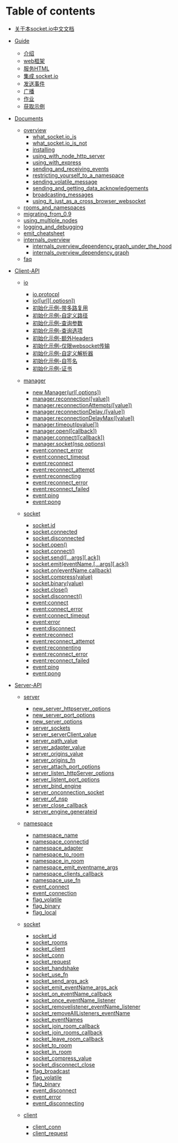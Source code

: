 # Table of contents
* [关于本socket.io中文文档](README.md)
* [Guide]()
    * [介绍](guide/1-introduction.md)
    * [web框架](guide/2-the_web_framework.md)
    * [服务HTML](guide/3-serving_html.md)
    * [集成 socket.io](guide/4-integrating_socket.io.md)
    * [发送事件](guide/5-emitting_events.md)
    * [广播](guide/6-broadcasting.md)
    * [作业](guide/7-homework.md)
    * [获取示例](guide/8-getting_this_example.md)

* [Documents]()
    * [overview]()
        * [what_socket.io_is](docs/overview/what_socket.io_is.md)    
        * [what_socket.io_is_not](docs/overview/what_socket.io_is_not.md)    
        * [installing](docs//overview/installing.md)    
        * [using_with_node_http_server](docs/overview/using_with_node_http_server.md)    
        * [using_with_express](docs/overview/.md)    
        * [sending_and_receiving_events](docs/overview/sending_and_receiving_events.md)    
        * [restricting_yourself_to_a_namespace](docs/overview/restricting_yourself_to_a_namespace.md)    
        * [sending_volatile_message](docs/overview/sending_volatile_message.md)    
        * [sending_and_getting_data_acknowledgements](docs/overview/sending_and_getting_data_acknowledgements.md)  
        * [broadcasting_messages](docs/overview/broadcasting_messages.md)   
        * [using_it_just_as_a_cross_browser_websocket](docs/overview/using_it_just_as_a_cross_browser_websocket.md)     
    * [rooms_and_namespaces]()
    * [migrating_from_0.9]()
    * [using_multiple_nodes]()
    * [logging_and_debugging]()
    * [emit_cheatsheet](docs/emit_cheatsheet.md)
    * [internals_overview]()
        * [internals_overview_dependency_graph_under_the_hood](docs/internals_overview_dependency_graph_under_the_hood.md)
        * [internals_overview_dependency_graph](docs/internals_overview_dependency_graph.md)
     * [faq](docs/faq.md)   

* [Client-API]()
    * [io]()
        * [io.protocpl](io_protocol.md)
        * [io([url][,optiosn])](io_url_options.md)
        * [初始化示例-带多路复用](initialization_examples_with_multiplexing.md)
        * [初始化示例-自定义路径](initialization_examples_with_custom_path.md)
        * [初始化示例-查询参数](initialization_examples_with_query_parameters.md)
        * [初始化示例-查询选项](initialization_examples_with_query_option.md)
        * [初始化示例-额外Headers](initialization_examples_with_extraHeaders.md)
        * [初始化示例-仅限websocket传输](initialization_examples_with_websockets_transport_only.md)
        * [初始化示例-自定义解析器](initialization_examples_with_a_custom_parser.md)
        * [初始化示例-自签名](initialization_examples_with_a_self-signed.md)
        * [初始化示例-证书](initialization_examples_certificate.md)

    * [manager]()
        * [new Manager(url[,options])](new_manager_url_options.md)
        * [manager.reconnection([value])](manager_reconnection_value.md)
        * [manager.reconnectionAttempts([value])](manager_reconnectionAttempts_value.md)
        * [manager.reconnectionDelay.([value])](manager_reconnectionDelay_value.md)
        * [manager.reconnectionDelayMax([value])](manager_reconnectionDelayMax_value.md)
        * [manager.timeout(pvalue[])](manager_timeout_value.md)
        * [manager.open([callback])](manager_open_callback.md)
        * [manager.connect([callback])](manager_connect_callback.md)
        * [manager.socket(nsp,options)](manager_socket_nsp_options.md)
        * [event:connect_error](event_connect_error.md)
        * [event:connect_timeout](event_connect_timeout.md)
        * [event:reconnect](event_reconnect.md)
        * [event:reconnect_attempt](event_reconnect_attempt.md)
        * [event:reconnecting](event_reconnecting.md)
        * [event:reconnect_error](event_reconnect_error.md)
        * [event:reconnect_failed](event_reconnect_failed.md)
        * [event:ping](event_ping.md)
        * [event:pong](event_pong.md)

    * [socket]()
        * [socket.id](socket_id.md)
        * [socket.connected](socket_connected.md)
        * [socket.disconnected](socket_disconnected.md)
        * [socket.open()](socket_open.md)
        * [socket.connect()](socket_connect.md)
        * [socket.send([...args][,ack])](socket_send_args_ack.md)
        * [socket.emit(eventName,[...args][,ack])](socket_emit_eventName_args_ack.md)
        * [socket.on(eventName,callback)](socket_on_eventName_callback.md)
        * [socket.compress(value)](socket_compress_value.md)
        * [socket.binary(value)](socket_binary_value.md)
        * [socket.close()](socket_close.md)
        * [socket.disconnect()](socket_disconnect.md)
        * [event:connect](event_connect.md)
        * [event:connect_error](event_connect_error.md)
        * [event:connect_timeout](event_connect_timeout.md)
        * [event:error](event_error.md)
        * [event:disconnect](event_disconnect.md)
        * [event:reconnect](event_reconnect.md)
        * [event:reconnect_attempt](event_reconnect_attempt.md)
        * [event:reconnenting](event_reconnenting.md)
        * [event:reconnect_error](event_reconnect_error.md)
        * [event:reconnect_failed](event_reconnect_failed.md)
        * [event:ping](event_ping.md)
        * [event:pong](event_pong.md)

* [Server-API]()

    * [server]()
        * [new_server_httpserver_options](new_server_httpserver_options.md)
        * [new_server_port_options](new_server_port_options.md)
        * [new_server_options](new_server_options.md)
        * [server_sockets](server_sockets.md)
        * [server_serverClient_value](server_serverClient_value.md)
        * [server_path_value](server_path_value.md)
        * [server_adapter_value](server_adapter_value.md)
        * [server_origins_value](server_origins_value.md)
        * [server_origins_fn](server_origins_fn.md)
        * [server_attach_port_options](server_attach_port_options.md)
        * [server_listen_httpServer_options](server_listen_httpServer_options.md)
        * [server_listent_port_options](server_listent_port_options.md)
        * [server_bind_engine](server_bind_engine.md)
        * [server_onconnection_socket](server_onconnection_socket.md)
        * [server_of_nsp](server_of_nsp.md)
        * [server_close_callback](server_close_callback.md)
        * [server_engine_generateid](server_engine_generateid.md)

    * [namespace]()
        * [namespace_name](namespace_name.md)
        * [namespace_connectid](namespace_connectid.md)
        * [namespace_adapter](namespace_adapter.md)
        * [namespace_to_room](namespace_to_room.md)
        * [namespace_in_room](namespace_in_room.md)
        * [namespace_emit_eventname_args](namespace_emit_eventname_args.md)
        * [namespace_clients_callback](namespace_clients_callback.md)
        * [namespace_use_fn](namespace_use_fn.md)
        * [event_connect](event_connect.md)
        * [event_connection](event_connection.md)
        * [flag_volatile](flag_volatile.md)
        * [flag_binary](flag_binary.md)
        * [flag_local](flag_local.md)
        
    * [socket]()
        * [socket_id](socket_id.md)
        * [socket_rooms](socket_rooms.md)
        * [socket_client](socket_client.md)
        * [socket_conn](socket_conn.md)
        * [socket_request](socket_request.md)
        * [socket_handshake](socket_handshake.md)
        * [socket_use_fn](socket_use_fn.md)
        * [socket_send_args_ack](socket_send_args_ack.md)
        * [socket_emit_eventName_args_ack](socket_emit_evenName_args_ack.md)
        * [socket_on_eventName_callback](socket_on_eventName_callback.md)
        * [socket_once_eventName_listener](socket_once_eventName_listener.md)
        * [socket_removelistener_eventName_listener](socket_removelistener_eventName_listener.md)
        * [socket_removeAllListeners_eventName](socket_removeAllListeners_eventName.md)
        * [socket_eventNames](socket_eventNames.md)
        * [socket_join_room_callback](socket_join_room_callback.md)
        * [socket_join_rooms_callback](socket_join_rooms_callback.md)
        * [socket_leave_room_callback](socket_leave_room_callback.md)
        * [socket_to_room](socket_to_room.md)
        * [socket_in_room](socket_in_room.md)
        * [socket_compress_value](socket_compress_value.md)
        * [socket_disconnect_close](socket_disconnect_close.md)
        * [flag_broadcast](flag_broadcast.md)
        * [flag_volatile](flag_volatile.md)
        * [flag_binary](flag_binary.md)
        * [event_disconnect](event_disconnect.md)
        * [event_error](event_error.md)
        * [event_disconnecting](event_disconnecting.md)
    * [client]()
        * [client_conn]( client_conn.md  )
        * [client_request](client_request.md)
